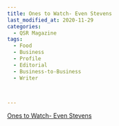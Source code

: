 ```yaml
---
title: Ones to Watch- Even Stevens
last_modified_at: 2020-11-29
categories:
  - QSR Magazine
tags:
  - Food
  - Business
  - Profile
  - Editorial 
  - Business-to-Business
  - Writer



---
```




[Ones to Watch- Even Stevens](http://www.ourdigitalmags.com/publication/?i=491431&ver=html5&p=49)
